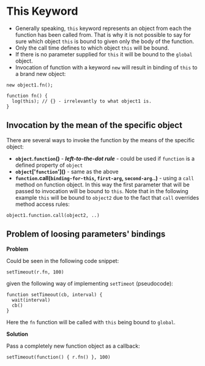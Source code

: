 # This Keyword

* Generally speaking, `this` keyword represents an object from each the function has been called from. That is why it is not possible to say for sure which object `this` is bound to given only the body of the function.
* Only the call time defines to which object `this` will be bound.
* If there is no parameter supplied for `this` it will be bound to the `global` object.
* Invocation of function with a keyword `new` will result in binding of `this` to a brand new object:
```
new object1.fn();

function fn() {
  log(this); // {} - irrelevantly to what object1 is.
}
```

## Invocation by the mean of the specific object

There are several ways to invoke the function by the means of the specific object:

* **`object`.`function`()** - ***left-to-the-dot rule*** - could be used if `function` is a defined property of `object`
* **`object`\['`function`'\]()** - same as the above
* **`function`.call(`binding-for-this`, `first-arg`, `second-arg`..)** - using a `call` method on function object. In this way the first parameter that will be passed to invocation will be bound to `this`. Note that in the following example `this` will be bound to `object2` due to the fact that `call` overrides method access rules: 
```
object1.function.call(object2, ..)
```

## Problem of loosing parameters' bindings

**Problem**

Could be seen in the following code snippet:

`setTimeout(r.fn, 100)`

given the following way of implementing `setTimeot` (pseudocode):

```
function setTimeout(cb, interval) {
  wait(interval)
  cb()
}
```

Here the `fn` function will be called with `this` being bound to `global`. 

**Solution** 

Pass a completely new function object as a callback:

```
setTimeout(function() { r.fn() }, 100)
```
